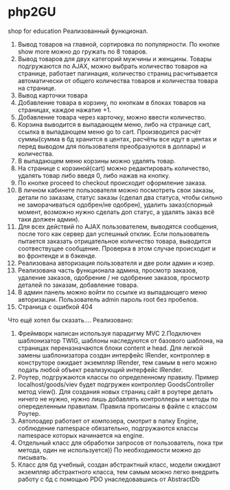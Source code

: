 # php2GU
shop for education
Реализованный функционал.
1. Вывод товаров на главной, сортировка по популярности. По кнопке show more можно до гружать по 8 товаров.
2. Вывод товаров для двух категорий мужчины и женщины. Товары подгружаются по AJAX, можно выбрать количество товаров на странице,
работает пагинация, количество страниц расчитывается автоматически от общего количества товаров и количества товара на странице.
3. Вывод карточки товара
4. Добавление товара в корзину, по кнопкам в блоках товаров на страницах, каждое нажатие +1.
5. Добавление товара через карточку, можно ввести количество.
6. Корзина выводится в выпадающем меню, либо на странице cart, ссылка в выпадающем меню go to cart. Производится расчёт суммы(сумма в бд 
хранится в центах, расчёты все идут в центах и перед выводом для пользователя преобразуются в доллары) и количества.
7. В выпадающем меню корзины можно удалять товар.
8. На странице с корзиной(cart) можно редактировать количество, удалять товар либо введя 0, либо нажав на кнопку.
9. По кнопке proceed to checkout происходит оформление заказа.
10. В личном кабинете пользователя можно посмотреть свои заказы, детали по заказам, статус заказы (сделал два статуса, чтобы сильно не 
заморачиваться одобрен/не одобрен), удалить заказ(спорный момент, возможно нужно сделать доп статус, а удалять заказ всё таки должен админ).
11. Для всех действий по AJAX пользователем, выводятся сообщения, после того как сервер дал успешный отклик. Если пользователь пытается заказать отрицательное количество товара, выводится соотвествущее сообщение. Проверка в этом случае происходит и во фронтенде и в бэкенде.
12. Реализована авторизация пользователя и две роли админ и юзер.
13. Реализована часть функционала админа, просмотр заказов, удаление заказов, одобрение / не одобрение заказов, просмотр деталей по заказам, добавление товара.
14. В админ панель можно войти по ссылке из выпадающего меню авторизации. Пользователь admin пароль root без пробелов.
15. Страница с ошибкой 404

Что ещё хотел бы сказать....
Реализовано:
1. Фреймворк написан используя парадигму MVC
2.Подключен шаблонизатор TWIG, шаблоны наследуются от базового шаблона, на страницах переназначаются блоки content и head. 
Для легкой замены шаблонизатора создан интерфейс IRender, контроллер в конструторе ожидает экземпляр IRender, тем самым в него можно подать любой объект реализующий интерфейс IRender.
3. Роутер, подгружаются классы по определенному правилу. Пример localhost/goods/viev будет подгружен контроллер GoodsController
метод view(). Для создания новых страниц сайт в роутере делать ничего не нужно, нужно лишь добавлять контроллеры и методы по опеределенным правилам. Правила прописаны в файле с классом Роутер.
4. Автолоадер работает от композера, смотрит в папку Engine, соблюдение namespace обязательно, подгружаются классы namespace которых начинается на engine.
5. Отдельный класс для обработки запросов от пользователь, пока три метода, один не используется)) По необходимости можно до писывать.
6. Класс для бд учебный, создан абстрактный класс, модели ожидают экземпляр абстрактного класса, тем самым можно легко внедрить работу с бд с помощью PDO унаследовавшись от AbstractDb
